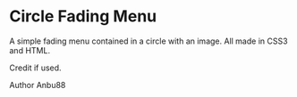 Circle Fading Menu
================

A simple fading menu contained in a circle with an image. All made in CSS3 and HTML.

Credit if used.

Author Anbu88
